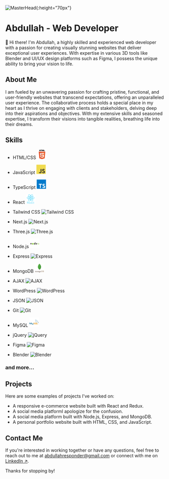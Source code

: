   ![MasterHead](https://cdn.dribbble.com/users/1732368/screenshots/6553872/web_developer.gif){:height="70px"}

# Abdullah - Web Developer

👋 Hi there! I'm Abdullah, a highly skilled and experienced web developer with a passion for creating visually stunning websites that deliver exceptional user experiences. With expertise in various 3D tools like Blender and UI/UX design platforms such as Figma, I possess the unique ability to bring your vision to life.

## About Me

I am fueled by an unwavering passion for crafting pristine, functional, and user-friendly websites that transcend expectations, offering an unparalleled user experience. The collaborative process holds a special place in my heart as I thrive on engaging with clients and stakeholders, delving deep into their aspirations and objectives. With my extensive skills and seasoned expertise, I transform their visions into tangible realities, breathing life into their dreams.

## Skills

- HTML/CSS
  <img src="https://raw.githubusercontent.com/devicons/devicon/master/icons/html5/html5-original-wordmark.svg" alt="HTML5" width="30"> 

- JavaScript
  <img src="https://raw.githubusercontent.com/devicons/devicon/master/icons/javascript/javascript-original.svg" alt="JavaScript" width="30">

- TypeScript
  <img src="https://raw.githubusercontent.com/devicons/devicon/master/icons/typescript/typescript-original.svg" alt="TypeScript" width="30">

- React
  <img src="https://raw.githubusercontent.com/devicons/devicon/master/icons/react/react-original-wordmark.svg" alt="React" width="30">

- Tailwind CSS
  <img src="https://www.vectorlogo.zone/logos/tailwindcss/tailwindcss-icon.svg" alt="Tailwind CSS" width="30">

- Next.js
  <img src="https://dinhanhthi.com/img/header/nextjs.png" alt="Next.js" width="30">

- Three.js
  <img src="https://global.discourse-cdn.com/standard17/uploads/threejs/optimized/2X/e/e4f86d2200d2d35c30f7b1494e96b9595ebc2751_2_496x500.png" alt="Three.js" width="30">

- Node.js
  <img src="https://raw.githubusercontent.com/devicons/devicon/master/icons/nodejs/nodejs-original-wordmark.svg" alt="Node.js" width="30">

- Express
  <img src="https://camo.githubusercontent.com/0566752248b4b31b2c4bdc583404e41066bd0b6726f310b73e1140deefcc31ac/68747470733a2f2f692e636c6f756475702e636f6d2f7a6659366c4c376546612d3330303078333030302e706e67" alt="Express" width="30">

- MongoDB
  <img src="https://raw.githubusercontent.com/devicons/devicon/master/icons/mongodb/mongodb-original-wordmark.svg" alt="MongoDB" width="30">

- AJAX
  <img src="https://upload.wikimedia.org/wikipedia/commons/thumb/a/a1/AJAX_logo_by_gengns.svg/30px-AJAX_logo_by_gengns.svg.png" alt="AJAX" width="30">

- WordPress
  <img src="https://upload.wikimedia.org/wikipedia/commons/thumb/9/98/WordPress_blue_logo.svg/30px-WordPress_blue_logo.svg.png" alt="WordPress" width="30">

- JSON
  <img src="https://upload.wikimedia.org/wikipedia/commons/thumb/c/c9/JSON_vector_logo.svg/40px-JSON_vector_logo.svg.png" alt="JSON" width="30">

- Git
  <img src="https://www.vectorlogo.zone/logos/git-scm/git-scm-icon.svg" alt="Git" width="30">

- MySQL
  <img src="https://raw.githubusercontent.com/devicons/devicon/master/icons/mysql/mysql-original-wordmark.svg" alt="MySQL" width="30">

- jQuery
  <img src="https://technokrats.in/wp-content/uploads/2020/11/Content1-7.png" alt="jQuery" width="30">

- Figma
  <img src="https://www.vectorlogo.zone/logos/figma/figma-icon.svg" alt="Figma" width="30">

- Blender
  <img src="https://download.blender.org/branding/community/blender_community_badge_white.svg" alt="Blender" width="30">

### and more...

## Projects

Here are some examples of projects I've worked on:

- A responsive e-commerce website built with React and Redux.
- A social media platformI apologize for the confusion.
- A social media platform built with Node.js, Express, and MongoDB.
- A personal portfolio website built with HTML, CSS, and JavaScript.

## Contact Me

If you're interested in working together or have any questions, feel free to reach out to me at [abdullahresponder@gmail.com](mailto:abdullahresponder@gmail.com) or connect with me on [LinkedIn ↗](https://www.linkedin.com/in/abdullah-future-b52323280/).

Thanks for stopping by!
